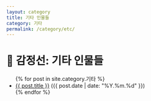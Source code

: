 ```yaml
---
layout: category
title: 기타 인물들
category: 기타
permalink: /category/etc/
---
```


<h1>📜 감정선: 기타 인물들</h1>

<ul>
  {% for post in site.category.기타 %}
    <li>
      <a href="{{ post.url }}">{{ post.title }}</a> ({{ post.date | date: "%Y.%m.%d" }})
    </li>
  {% endfor %}
</ul>
